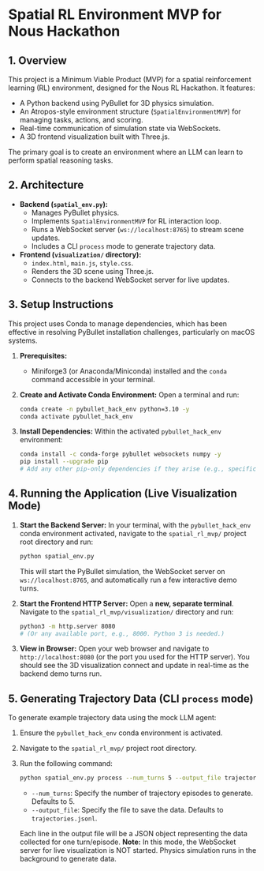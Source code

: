 # Spatial RL Environment MVP for Nous Hackathon

## 1. Overview

This project is a Minimum Viable Product (MVP) for a spatial reinforcement learning (RL) environment, designed for the Nous RL Hackathon. It features:
- A Python backend using PyBullet for 3D physics simulation.
- An Atropos-style environment structure (`SpatialEnvironmentMVP`) for managing tasks, actions, and scoring.
- Real-time communication of simulation state via WebSockets.
- A 3D frontend visualization built with Three.js.

The primary goal is to create an environment where an LLM can learn to perform spatial reasoning tasks.

## 2. Architecture

- **Backend (`spatial_env.py`):**
    - Manages PyBullet physics.
    - Implements `SpatialEnvironmentMVP` for RL interaction loop.
    - Runs a WebSocket server (`ws://localhost:8765`) to stream scene updates.
    - Includes a CLI `process` mode to generate trajectory data.
- **Frontend (`visualization/` directory):**
    - `index.html`, `main.js`, `style.css`.
    - Renders the 3D scene using Three.js.
    - Connects to the backend WebSocket server for live updates.

## 3. Setup Instructions

This project uses Conda to manage dependencies, which has been effective in resolving PyBullet installation challenges, particularly on macOS systems.

1.  **Prerequisites:**
    *   Miniforge3 (or Anaconda/Miniconda) installed and the `conda` command accessible in your terminal.

2.  **Create and Activate Conda Environment:**
    Open a terminal and run:
    ```bash
    conda create -n pybullet_hack_env python=3.10 -y
    conda activate pybullet_hack_env
    ```

3.  **Install Dependencies:**
    Within the activated `pybullet_hack_env` environment:
    ```bash
    conda install -c conda-forge pybullet websockets numpy -y
    pip install --upgrade pip 
    # Add any other pip-only dependencies if they arise (e.g., specific LLM SDKs)
    ```

## 4. Running the Application (Live Visualization Mode)

1.  **Start the Backend Server:**
    In your terminal, with the `pybullet_hack_env` conda environment activated, navigate to the `spatial_rl_mvp/` project root directory and run:
    ```bash
    python spatial_env.py
    ```
    This will start the PyBullet simulation, the WebSocket server on `ws://localhost:8765`, and automatically run a few interactive demo turns.

2.  **Start the Frontend HTTP Server:**
    Open a **new, separate terminal**. Navigate to the `spatial_rl_mvp/visualization/` directory and run:
    ```bash
    python3 -m http.server 8080 
    # (Or any available port, e.g., 8000. Python 3 is needed.)
    ```

3.  **View in Browser:**
    Open your web browser and navigate to `http://localhost:8080` (or the port you used for the HTTP server). You should see the 3D visualization connect and update in real-time as the backend demo turns run.

## 5. Generating Trajectory Data (CLI `process` mode)

To generate example trajectory data using the mock LLM agent:
1. Ensure the `pybullet_hack_env` conda environment is activated.
2. Navigate to the `spatial_rl_mvp/` project root directory.
3. Run the following command:
   ```bash
   python spatial_env.py process --num_turns 5 --output_file trajectories.jsonl
   ```
   - `--num_turns`: Specify the number of trajectory episodes to generate. Defaults to 5.
   - `--output_file`: Specify the file to save the data. Defaults to `trajectories.jsonl`.

   Each line in the output file will be a JSON object representing the data collected for one turn/episode.
   **Note:** In this mode, the WebSocket server for live visualization is NOT started. Physics simulation runs in the background to generate data. 